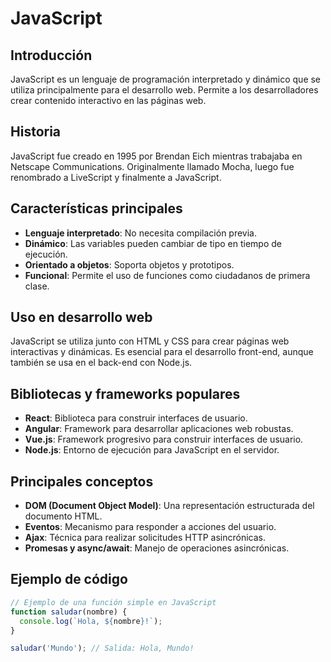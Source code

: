 # JavaScript

## Introducción
JavaScript es un lenguaje de programación interpretado y dinámico que se utiliza principalmente para el desarrollo web. Permite a los desarrolladores crear contenido interactivo en las páginas web.

## Historia
JavaScript fue creado en 1995 por Brendan Eich mientras trabajaba en Netscape Communications. Originalmente llamado Mocha, luego fue renombrado a LiveScript y finalmente a JavaScript.

## Características principales
- **Lenguaje interpretado**: No necesita compilación previa.
- **Dinámico**: Las variables pueden cambiar de tipo en tiempo de ejecución.
- **Orientado a objetos**: Soporta objetos y prototipos.
- **Funcional**: Permite el uso de funciones como ciudadanos de primera clase.

## Uso en desarrollo web
JavaScript se utiliza junto con HTML y CSS para crear páginas web interactivas y dinámicas. Es esencial para el desarrollo front-end, aunque también se usa en el back-end con Node.js.

## Bibliotecas y frameworks populares
- **React**: Biblioteca para construir interfaces de usuario.
- **Angular**: Framework para desarrollar aplicaciones web robustas.
- **Vue.js**: Framework progresivo para construir interfaces de usuario.
- **Node.js**: Entorno de ejecución para JavaScript en el servidor.

## Principales conceptos
- **DOM (Document Object Model)**: Una representación estructurada del documento HTML.
- **Eventos**: Mecanismo para responder a acciones del usuario.
- **Ajax**: Técnica para realizar solicitudes HTTP asincrónicas.
- **Promesas y async/await**: Manejo de operaciones asincrónicas.

## Ejemplo de código

```javascript
// Ejemplo de una función simple en JavaScript
function saludar(nombre) {
  console.log(`Hola, ${nombre}!`);
}

saludar('Mundo'); // Salida: Hola, Mundo!
